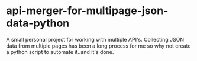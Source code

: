 # api-merger-for-multipage-json-data-python
A small personal project for working with multiple API's. Collecting JSON data from multiple pages has been a long process for me so why not create a python script to automate it..and it's done.
